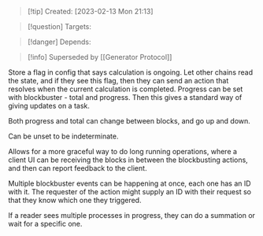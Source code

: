 
>[!tip] Created: [2023-02-13 Mon 21:13]

>[!question] Targets: 

>[!danger] Depends: 

>[!info] Superseded by [[Generator Protocol]]

Store a flag in config that says calculation is ongoing.
Let other chains read the state, and if they see this flag, then they can send an action that resolves when the current calculation is completed.
Progress can be set with blockbuster - total and progress.
Then this gives a standard way of giving updates on a task.

Both progress and total can change between blocks, and go up and down.

Can be unset to be indeterminate.

Allows for a more graceful way to do long running operations, where a client UI can be receiving the blocks in between the blockbusting actions, and then can report feedback to the client.

Multiple blockbuster events can be happening at once, each one has an ID with it.  The requester of the action might supply an ID with their request so that they know which one they triggered.

If a reader sees multiple processes in progress, they can do a summation or wait for a specific one.

